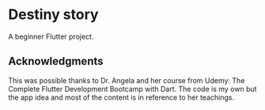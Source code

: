 # Destiny story

A beginner Flutter project.

## Acknowledgments  
This was possible thanks to Dr. Angela and her course from Udemy: The Complete Flutter Development Bootcamp with Dart. The code is my own but the app idea and most of the content is in reference to her teachings.

